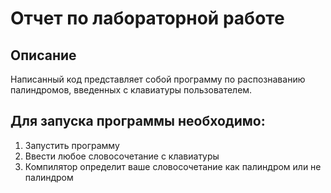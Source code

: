 # Отчет по лабораторной работе

## Описание
Написанный код представляет собой программу по распознаванию палиндромов, введенных с клавиатуры пользователем.

## Для запуска программы необходимо:
1. Запустить программу
2. Ввести любое словосочетание с клавиатуры
3. Компилятор определит ваше словосочетание как палиндром или не палиндром
